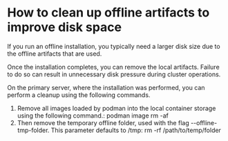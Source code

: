 ﻿# How to clean up offline artifacts to improve disk space

If you run an offline installation, you typically need a larger disk size due to the offline artifacts that are used.

Once the installation completes, you can remove the local artifacts. Failure to do so can result in unnecessary disk pressure during cluster operations.

On the primary server, where the installation was performed, you can perform a cleanup using the following commands.

1. Remove all images loaded by podman into the local container storage using the following command.: podman image rm -af
2. Then remove the temporary offline folder, used with the flag --offline-tmp-folder. This parameter defaults to /tmp: rm -rf /path/to/temp/folder
